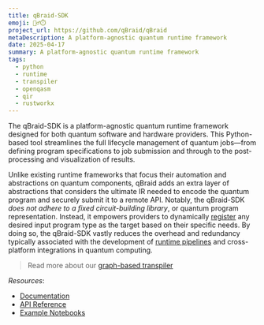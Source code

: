 ```yaml
---
title: qBraid-SDK
emoji: 🏃‍♂️⏱️
project_url: https://github.com/qBraid/qBraid
metaDescription: A platform-agnostic quantum runtime framework
date: 2025-04-17
summary: A platform-agnostic quantum runtime framework
tags:
  - python
  - runtime
  - transpiler
  - openqasm
  - qir
  - rustworkx
---
```


The qBraid-SDK is a platform-agnostic quantum runtime framework designed for both quantum software and hardware providers. This Python-based tool streamlines the full lifecycle management of quantum jobs—from defining program specifications to job submission and through to the post-processing and visualization of results.

Unlike existing runtime frameworks that focus their automation and abstractions on quantum components, qBraid adds an extra layer of abstractions that considers the ultimate IR needed to encode the quantum program and securely submit it to a remote API. Notably, the qBraid-SDK *does not adhere to a fixed circuit-building library*, or quantum program representation. Instead, it empowers providers to dynamically [register](https://docs.qbraid.com/sdk/user-guide/programs#quantum-program-registry) any desired input program type as the target based on their specific needs. By doing so, the qBraid-SDK vastly reduces the overhead and redundancy typically associated with the development of [runtime pipelines](https://docs.qbraid.com/sdk/user-guide/runtime/componen) and cross-platform integrations in quantum computing.

> Read more about our [graph-based transpiler](https://docs.qbraid.com/sdk/user-guide/transpiler)

*Resources*:
- [Documentation](https://docs.qbraid.com/sdk/user-guide/overview)
- [API Reference](https://sdk.qbraid.com/qBraid/index.html)
- [Example Notebooks](https://github.com/qBraid/qbraid-lab-demo/tree/main/qbraid_sdk)